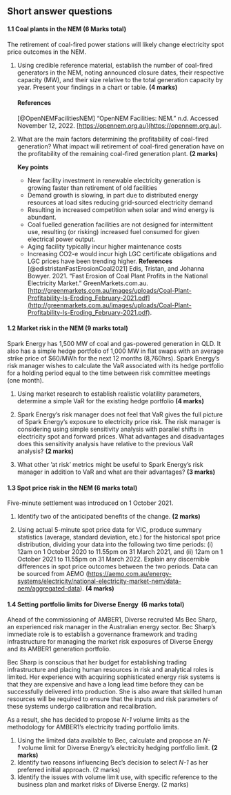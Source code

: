 ## Short answer questions
#### 1.1 Coal plants in the NEM (6 Marks total)

The retirement of coal-fired power stations will likely change electricity spot price outcomes in the NEM.     

1.  Using credible reference material, establish the number of coal-fired generators in the NEM, noting announced closure dates, their respective capacity (MW), and their size relative to the total generation capacity by year. Present your findings in a chart or table. **(4 marks)**
    #### References
    [@OpenNEMFacilitiesNEM]
    “OpenNEM Facilities: NEM.” n.d. Accessed November 12, 2022. [https://opennem.org.au](https://opennem.org.au).

2.  What are the main factors determining the profitability of coal-fired generation? What impact will retirement of coal-fired generation have on the profitability of the remaining coal-fired generation plant. **(2 marks)**

	 **Key points**
	- New facility investment in renewable electricity generation is growing faster than retirement of old facilities
	- Demand growth is slowing, in part due to distributed energy resources at load sites reducing grid-sourced electricity demand
	- Resulting in increased competition when solar and wind energy is abundant.
	- Coal fuelled generation facilities are not designed for intermittent use, resulting (or risking) increased fuel consumed for given electrical power output. 
	- Aging facility typically incur higher maintenance costs
	- Increasing CO2-e would incur high LGC certificate obligations and LGC prices have been trending higher.
	 **References**
[@edistristanFastErosionCoal2021]
Edis, Tristan, and Johanna Bowyer. 2021. “Fast Erosion of Coal Plant Profits in the National Electricity Market.” GreenMarkets.com.au. [http://greenmarkets.com.au/images/uploads/Coal-Plant-Profitability-Is-Eroding_February-2021.pdf](http://greenmarkets.com.au/images/uploads/Coal-Plant-Profitability-Is-Eroding_February-2021.pdf).
	
#### 1.2 Market risk in the NEM (9 marks total)  

Spark Energy has 1,500 MW of coal and gas-powered generation in QLD. It also has a simple hedge portfolio of 1,000 MW in flat swaps with an average strike price of $60/MWh for the next 12 months (8,760hrs). Spark Energy’s risk manager wishes to calculate the VaR associated with its hedge portfolio for a holding period equal to the time between risk committee meetings (one month).  

1.  Using market research to establish realistic volatility parameters, determine a simple VaR for the existing hedge portfolio **(4 marks)**  
    

2.  Spark Energy’s risk manager does not feel that VaR gives the full picture of Spark Energy’s exposure to electricity price risk. The risk manager is considering using simple sensitivity analysis with parallel shifts in electricity spot and forward prices. What advantages and disadvantages does this sensitivity analysis have relative to the previous VaR analysis? **(2 marks)**
    
3.  What other ’at risk’ metrics might be useful to Spark Energy’s risk manager in addition to VaR and what are their advantages? **(3 marks)** 
    

#### 1.3 Spot price risk in the NEM (6 marks total)

Five-minute settlement was introduced on 1 October 2021.  

1.  Identify two of the anticipated benefits of the change. **(2 marks)**
    

2.  Using actual 5-minute spot price data for VIC, produce summary statistics (average, standard deviation, etc.) for the historical spot price distribution, dividing your data into the following two time periods: (i) 12am on 1 October 2020 to 11.55pm on 31 March 2021, and (ii) 12am on 1 October 2021 to 11.55pm on 31 March 2022. Explain any discernible differences in spot price outcomes between the two periods. Data can be sourced from AEMO (https://aemo.com.au/energy-systems/electricity/national-electricity-market-nem/data-nem/aggregated-data). **(4 marks)**  
    

#### 1.4 Setting portfolio limits for Diverse Energy  (6 marks total) 

Ahead of the commissioning of AMBER1, Diverse recruited Ms Bec Sharp, an experienced risk manager in the Australian energy sector. Bec Sharp’s immediate role is to establish a governance framework and trading infrastructure for managing the market risk exposures of Diverse Energy and its AMBER1 generation portfolio.

Bec Sharp is conscious that her budget for establishing trading infrastructure and placing human resources in risk and analytical roles is limited. Her experience with acquiring sophisticated energy risk systems is that they are expensive and have a long lead time before they can be successfully delivered into production. She is also aware that skilled human resources will be required to ensure that the inputs and risk parameters of these systems undergo calibration and recalibration.

As a result, she has decided to propose _N-1_ volume limits as the methodology for AMBER1’s electricity trading portfolio limits.

  

1.  Using the limited data available to Bec, calculate and propose an _N-1_ volume limit for Diverse Energy’s electricity hedging portfolio limit. **(2 marks)** 
2.  Identify two reasons influencing Bec’s decision to select _N-1_ as her preferred initial approach. (2 marks)
3.  Identify the issues with volume limit use, with specific reference to the business plan and market risks of Diverse Energy. (2 marks)